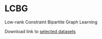 # LCBG
Low-rank Constraint Bipartite Graph Learning

Download link to [selected datasets](https://drive.google.com/drive/folders/11qryGSYkpc6yJRHHOfRcg_-zK_XIjl4M?usp=sharing)
